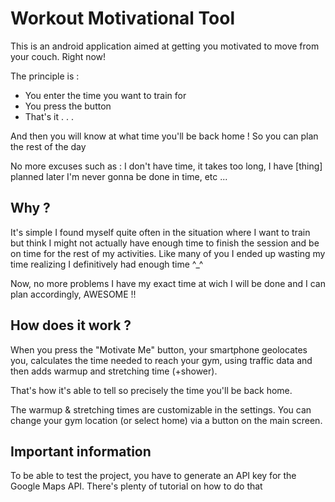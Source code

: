 # Workout Motivational Tool

This is an android application aimed at getting you motivated to move from your couch. Right now!

The principle is :
- You enter the time you want to train for 
- You press the button
- That's it . . .

And then you will know at what time you'll be back home ! So you can plan the rest of the day

No more excuses such as : I don't have time, it takes too long, I have [thing] planned later I'm never gonna be done in time, etc ...

## Why ?
It's simple I found myself quite often in the situation where I want to train but think I might not actually have enough time to finish the session and be on time for the rest of my activities.
Like many of you I ended up wasting my time realizing I definitively had enough time ^_^

Now, no more problems I have my exact time at wich I will be done and I can plan accordingly, AWESOME !!

## How does it work ?
When you press the "Motivate Me" button, your smartphone geolocates you, calculates the time needed to reach your gym, using traffic data and then adds warmup and stretching time (+shower).

That's how it's able to tell so precisely the time you'll be back home.

The warmup & stretching times are customizable in the settings.
You can change your gym location (or select home) via a button on the main screen.

## Important information
To be able to test the project, you have to generate an API key for the Google Maps API.
There's plenty of tutorial on how to do that
